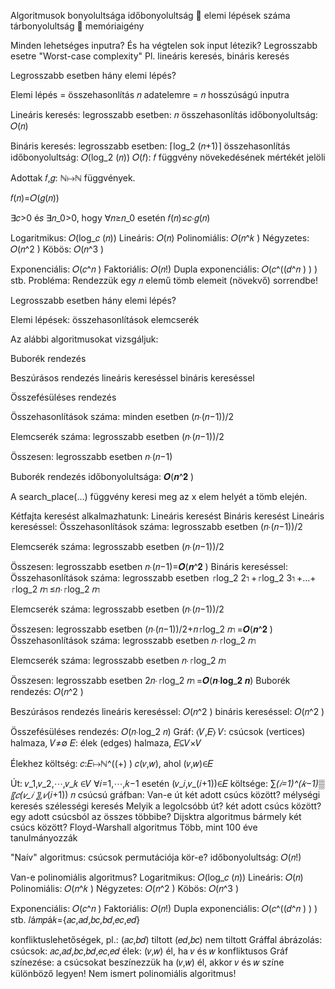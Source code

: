 Algoritmusok bonyolultsága
időbonyolultság  elemi lépések száma
tárbonyolultság  memóriaigény

Minden lehetséges inputra?
És ha végtelen sok input létezik?
Legrosszabb esetre
"Worst-case complexity"
Pl. lineáris keresés, bináris keresés

Legrosszabb esetben hány elemi lépés?

Elemi lépés = összehasonlítás
𝑛 adatelemre = 𝑛 hosszúságú inputra

Lineáris keresés:
legrosszabb esetben: 𝑛 összehasonlítás
időbonyolultság: 𝑂(𝑛)

Bináris keresés:
legrosszabb esetben: ⌈log_2 (𝑛+1)⌉ összehasonlítás
időbonyolultság: 𝑂(log_2 (𝑛))
𝑂(𝑓): 𝑓 függvény növekedésének mértékét jelöli


Adottak 𝑓,𝑔: ℕ↦ℕ függvények.

𝑓(𝑛)=𝑂(𝑔(𝑛))

∃𝑐>0 é𝑠 ∃𝑛_0>0, hogy
∀𝑛≥𝑛_0 esetén 𝑓(𝑛)≤𝑐∙𝑔(𝑛)

Logaritmikus: 𝑂(log_𝑐 (𝑛))
Lineáris: 𝑂(𝑛)
Polinomiális: 𝑂(𝑛^𝑘 )
Négyzetes: 𝑂(𝑛^2 )
Köbös: 𝑂(𝑛^3 )

Exponenciális: 𝑂(𝑐^𝑛 )
Faktoriális: 𝑂(𝑛!)
Dupla exponenciális: 𝑂(𝑐^((𝑑^𝑛 ) ) )
stb.
Probléma: Rendezzük egy 𝑛 elemű tömb elemeit (növekvő) sorrendbe!

Legrosszabb esetben hány elemi lépés?

Elemi lépések:
összehasonlítások
elemcserék

Az alábbi algoritmusokat vizsgáljuk:

Buborék rendezés

Beszúrásos rendezés
lineáris kereséssel
bináris kereséssel

Összefésüléses rendezés

Összehasonlítások száma:
minden esetben (𝑛∙(𝑛−1))/2

Elemcserék száma:
legrosszabb esetben (𝑛∙(𝑛−1))/2

Összesen: legrosszabb esetben 𝑛∙(𝑛−1)

Buborék rendezés időbonyolultsága: 𝑶(𝒏^𝟐 )

A search_place(…) függvény keresi meg az x elem helyét a tömb elején.

Kétfajta keresést alkalmazhatunk:
Lineáris keresést
Bináris keresést
Lineáris kereséssel:
Összehasonlítások száma:
legrosszabb esetben (𝑛∙(𝑛−1))/2

Elemcserék száma:
legrosszabb esetben (𝑛∙(𝑛−1))/2

Összesen:
legrosszabb esetben
𝑛∙(𝑛−1)=𝑶(𝒏^𝟐 )
Bináris kereséssel:
Összehasonlítások száma:
legrosszabb esetben
⌈log_2 2⌉+⌈log_2 3⌉+…+⌈log_2 𝑛⌉≤𝑛∙⌈log_2 𝑛⌉

Elemcserék száma:
legrosszabb esetben (𝑛∙(𝑛−1))/2

Összesen:
legrosszabb esetben
(𝑛∙(𝑛−1))/2+𝑛⌈log_2 𝑛⌉=𝑶(𝒏^𝟐 )
Összehasonlítások száma:
legrosszabb esetben 𝑛∙⌈log_2 𝑛⌉

Elemcserék száma:
legrosszabb esetben 𝑛∙⌈log_2 𝑛⌉

Összesen:
legrosszabb esetben
2𝑛∙⌈log_2 𝑛⌉=𝑶(𝒏∙𝐥𝐨𝐠_𝟐 𝒏)
Buborék rendezés: 𝑂(𝑛^2 )

Beszúrásos rendezés
lineáris kereséssel: 𝑂(𝑛^2 )
bináris kereséssel: 𝑂(𝑛^2 )

Összefésüléses rendezés: 𝑂(𝑛∙log_2 𝑛)
Gráf: ⟨𝑉,𝐸⟩
𝑉: csúcsok (vertices) halmaza, 𝑉≠∅
𝐸: élek (edges) halmaza, 𝐸⊆𝑉×𝑉

Élekhez költség: 𝑐:𝐸↦ℕ^((+) )
𝑐(𝑣,𝑤), ahol (𝑣,𝑤)∈𝐸

Út: 𝑣_1,𝑣_2,⋯,𝑣_𝑘 ∈𝑉
∀𝑖=1,⋯,𝑘−1 esetén (𝑣_𝑖,𝑣_(𝑖+1))∈𝐸
költsége: ∑_(𝑖=1)^(𝑘−1)▒〖𝑐(𝑣_𝑖 〗,𝑣_(𝑖+1))
𝑛 csúcsú gráfban:
Van-e út két adott csúcs között?
mélységi keresés
szélességi keresés
Melyik a legolcsóbb út?
két adott csúcs között?
egy adott csúcsból az összes többibe?
Dijsktra algoritmus
bármely két csúcs között?
Floyd-Warshall algoritmus
Több, mint 100 éve tanulmányozzák

"Naív" algoritmus:
csúcsok permutációja kör-e?
időbonyolultság: 𝑂(𝑛!)

Van-e polinomiális algoritmus?
Logaritmikus: 𝑂(log_𝑐 (𝑛))
Lineáris: 𝑂(𝑛)
Polinomiális: 𝑂(𝑛^𝑘 )
Négyzetes: 𝑂(𝑛^2 )
Köbös: 𝑂(𝑛^3 )

Exponenciális: 𝑂(𝑐^𝑛 )
Faktoriális: 𝑂(𝑛!)
Dupla exponenciális: 𝑂(𝑐^((𝑑^𝑛 ) ) )
stb.
𝑙á𝑚𝑝á𝑘={𝑎𝑐,𝑎𝑑,𝑏𝑐,𝑏𝑑,𝑒𝑐,𝑒𝑑}

konfliktuslehetőségek, pl.:
(𝑎𝑐,𝑏𝑑) tiltott
(𝑒𝑑,𝑏𝑐) nem tiltott
Gráffal ábrázolás:
csúcsok: 𝑎𝑐,𝑎𝑑,𝑏𝑐,𝑏𝑑,𝑒𝑐,𝑒𝑑
élek: (𝑣,𝑤) él, ha 𝑣 és 𝑤 konfliktusos
Gráf színezése:
a csúcsokat beszínezzük
ha (𝑣,𝑤) él, akkor 𝑣 és 𝑤 színe különböző legyen!
Nem ismert polinomiális algoritmus!

